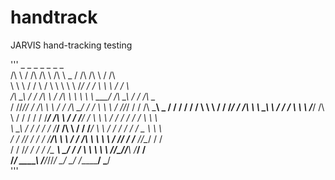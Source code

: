 # handtrack
JARVIS hand-tracking testing

'''
             _        _                   _     _          _        _         _        
            /\ \     / /\                /\ \  /\ \    _ / /\      /\ \      / /\      
            \ \ \   / /  \              /  \ \ \ \ \  /_/ / /      \ \ \    / /  \     
            /\ \_\ / / /\ \            / /\ \ \ \ \ \ \___\/       /\ \_\  / / /\ \__  
           / /\/_// / /\ \ \          / / /\ \_\/ / /  \ \ \      / /\/_/ / / /\ \___\ 
  _       / / /  / / /  \ \ \        / / /_/ / /\ \ \   \_\ \    / / /    \ \ \ \/___/ 
 /\ \    / / /  / / /___/ /\ \      / / /__\/ /  \ \ \  / / /   / / /      \ \ \       
 \ \_\  / / /  / / /_____/ /\ \    / / /_____/    \ \ \/ / /   / / /   _    \ \ \      
 / / /_/ / /  / /_________/\ \ \  / / /\ \ \       \ \ \/ /___/ / /__ /_/\__/ / /      
/ / /__\/ /  / / /_       __\ \_\/ / /  \ \ \       \ \  //\__\/_/___\\ \/___/ /       
\/_______/   \_\___\     /____/_/\/_/    \_\/        \_\/ \/_________/ \_____\/        
                                                                                       '''
